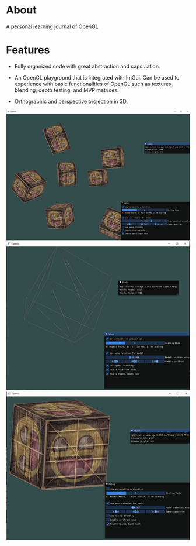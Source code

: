 # About
A personal learning journal of OpenGL


# Features
 - Fully organized code with great abstraction and capsulation.

 - An OpenGL playground that is integrated with ImGui. Can be used to experience with basic
    functionalities of OpenGL such as textures, blending, depth testing, and MVP matrices.

 - Orthographic and perspective projection in 3D.

 ![Render output1](Render%20output1.png)
 ![Render output2](Render%20output2.png)
 ![Render output3](Render%20output3.png)
